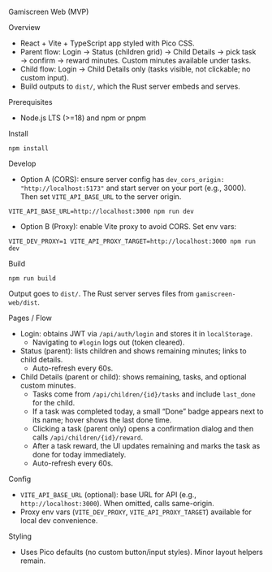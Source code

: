 Gamiscreen Web (MVP)

Overview
- React + Vite + TypeScript app styled with Pico CSS.
- Parent flow: Login → Status (children grid) → Child Details → pick task → confirm → reward minutes. Custom minutes available under tasks.
- Child flow: Login → Child Details only (tasks visible, not clickable; no custom input).
- Build outputs to `dist/`, which the Rust server embeds and serves.

Prerequisites
- Node.js LTS (>=18) and npm or pnpm

Install
```
npm install
```

Develop
- Option A (CORS): ensure server config has `dev_cors_origin: "http://localhost:5173"` and start server on your port (e.g., 3000). Then set `VITE_API_BASE_URL` to the server origin.
```
VITE_API_BASE_URL=http://localhost:3000 npm run dev
```

- Option B (Proxy): enable Vite proxy to avoid CORS. Set env vars:
```
VITE_DEV_PROXY=1 VITE_API_PROXY_TARGET=http://localhost:3000 npm run dev
```

Build
```
npm run build
```
Output goes to `dist/`. The Rust server serves files from `gamiscreen-web/dist`.

Pages / Flow
- Login: obtains JWT via `/api/auth/login` and stores it in `localStorage`.
  - Navigating to `#login` logs out (token cleared).
- Status (parent): lists children and shows remaining minutes; links to child details.
  - Auto-refresh every 60s.
- Child Details (parent or child): shows remaining, tasks, and optional custom minutes.
  - Tasks come from `/api/children/{id}/tasks` and include `last_done` for the child.
  - If a task was completed today, a small “Done” badge appears next to its name; hover shows the last done time.
  - Clicking a task (parent only) opens a confirmation dialog and then calls `/api/children/{id}/reward`.
  - After a task reward, the UI updates remaining and marks the task as done for today immediately.
  - Auto-refresh every 60s.

Config
- `VITE_API_BASE_URL` (optional): base URL for API (e.g., `http://localhost:3000`). When omitted, calls same-origin.
- Proxy env vars (`VITE_DEV_PROXY`, `VITE_API_PROXY_TARGET`) available for local dev convenience.

Styling
- Uses Pico defaults (no custom button/input styles). Minor layout helpers remain.
